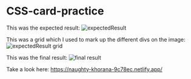 # CSS-card-practice
This was the expected result:
![expectedResult](https://user-images.githubusercontent.com/27693622/82727232-288b1680-9ce1-11ea-9b22-2a297f768a76.png)


This was a grid which I used to mark up the different divs on the image:
![expectedResult grid](https://user-images.githubusercontent.com/27693622/82727252-435d8b00-9ce1-11ea-8597-c7b6e27745f3.png)

This was the final result:
![final result](https://user-images.githubusercontent.com/27693622/82727274-67b96780-9ce1-11ea-8435-6bef15f77a3f.png)

Take a look here:
https://naughty-khorana-9c78ec.netlify.app/

